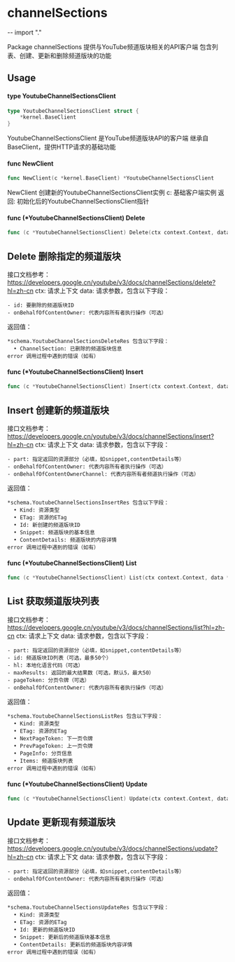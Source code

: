 # channelSections
--
    import "."

Package channelSections 提供与YouTube频道版块相关的API客户端 包含列表、创建、更新和删除频道版块的功能

## Usage

#### type YoutubeChannelSectionsClient

```go
type YoutubeChannelSectionsClient struct {
	*kernel.BaseClient
}
```

YoutubeChannelSectionsClient 是YouTube频道版块API的客户端 继承自BaseClient，提供HTTP请求的基础功能

#### func  NewClient

```go
func NewClient(c *kernel.BaseClient) *YoutubeChannelSectionsClient
```
NewClient 创建新的YoutubeChannelSectionsClient实例 c: 基础客户端实例 返回:
初始化后的YoutubeChannelSectionsClient指针

#### func (*YoutubeChannelSectionsClient) Delete

```go
func (c *YoutubeChannelSectionsClient) Delete(ctx context.Context, data *schema.YoutubeChannelSectionsDeleteReq) (*schema.YoutubeChannelSectionsDeleteRes, error)
```
## Delete 删除指定的频道版块
接口文档参考：https://developers.google.cn/youtube/v3/docs/channelSections/delete?hl=zh-cn
ctx: 请求上下文 data: 请求参数，包含以下字段：

    - id: 要删除的频道版块ID
    - onBehalfOfContentOwner: 代表内容所有者执行操作（可选）

返回值：

    *schema.YoutubeChannelSectionsDeleteRes 包含以下字段：
      • ChannelSection: 已删除的频道版块信息
    error 调用过程中遇到的错误（如有）

#### func (*YoutubeChannelSectionsClient) Insert

```go
func (c *YoutubeChannelSectionsClient) Insert(ctx context.Context, data *schema.YoutubeChannelSectionsInsertReq) (*schema.YoutubeChannelSectionsInsertRes, error)
```
## Insert 创建新的频道版块
接口文档参考：https://developers.google.cn/youtube/v3/docs/channelSections/insert?hl=zh-cn
ctx: 请求上下文 data: 请求参数，包含以下字段：

    - part: 指定返回的资源部分（必填，如snippet,contentDetails等）
    - onBehalfOfContentOwner: 代表内容所有者执行操作（可选）
    - onBehalfOfContentOwnerChannel: 代表内容所有者频道执行操作（可选）

返回值：

    *schema.YoutubeChannelSectionsInsertRes 包含以下字段：
      • Kind: 资源类型
      • ETag: 资源的ETag
      • Id: 新创建的频道版块ID
      • Snippet: 频道版块的基本信息
      • ContentDetails: 频道版块的内容详情
    error 调用过程中遇到的错误（如有）

#### func (*YoutubeChannelSectionsClient) List

```go
func (c *YoutubeChannelSectionsClient) List(ctx context.Context, data *schema.YoutubeChannelSectionsListReq) (*schema.YoutubeChannelSectionsListRes, error)
```
## List 获取频道版块列表
接口文档参考：https://developers.google.cn/youtube/v3/docs/channelSections/list?hl=zh-cn
ctx: 请求上下文 data: 请求参数，包含以下字段：

    - part: 指定返回的资源部分（必填，如snippet,contentDetails等）
    - id: 频道版块ID列表（可选，最多50个）
    - hl: 本地化语言代码（可选）
    - maxResults: 返回的最大结果数（可选，默认5，最大50）
    - pageToken: 分页令牌（可选）
    - onBehalfOfContentOwner: 代表内容所有者执行操作（可选）

返回值：

    *schema.YoutubeChannelSectionsListRes 包含以下字段：
      • Kind: 资源类型
      • ETag: 资源的ETag
      • NextPageToken: 下一页令牌
      • PrevPageToken: 上一页令牌
      • PageInfo: 分页信息
      • Items: 频道版块列表
    error 调用过程中遇到的错误（如有）

#### func (*YoutubeChannelSectionsClient) Update

```go
func (c *YoutubeChannelSectionsClient) Update(ctx context.Context, data *schema.YoutubeChannelSectionsUpdateReq) (*schema.YoutubeChannelSectionsUpdateRes, error)
```
## Update 更新现有频道版块
接口文档参考：https://developers.google.cn/youtube/v3/docs/channelSections/update?hl=zh-cn
ctx: 请求上下文 data: 请求参数，包含以下字段：

    - part: 指定返回的资源部分（必填，如snippet,contentDetails等）
    - onBehalfOfContentOwner: 代表内容所有者执行操作（可选）

返回值：

    *schema.YoutubeChannelSectionsUpdateRes 包含以下字段：
      • Kind: 资源类型
      • ETag: 资源的ETag
      • Id: 更新的频道版块ID
      • Snippet: 更新后的频道版块基本信息
      • ContentDetails: 更新后的频道版块内容详情
    error 调用过程中遇到的错误（如有）
